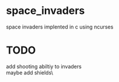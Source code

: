 # space_invaders
space invaders implented in c using ncurses

# TODO
add shooting abiltiy to invaders\
maybe add shields\
